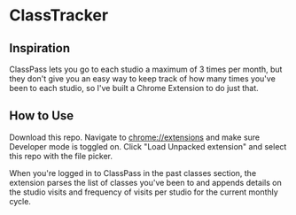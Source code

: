 # ClassTracker

## Inspiration
ClassPass lets you go to each studio a maximum of 3 times per month, but they don't give you an easy way to keep track of how many times you've been to each studio, so I've built a Chrome Extension to do just that.

## How to Use
Download this repo. Navigate to  [chrome://extensions](chrome://extensions) and make sure Developer mode is toggled on. Click "Load Unpacked extension" and select this repo with the file picker.

When you're logged in to ClassPass in the past classes section, the extension parses the list of classes you've been to and appends details on the studio visits and frequency of visits per studio for the current monthly cycle.
